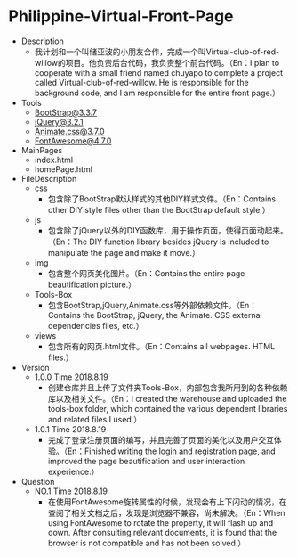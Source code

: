 # Philippine-Virtual-Front-Page
 + Description
    - 我计划和一个叫储亚波的小朋友合作，完成一个叫Virtual-club-of-red-willow的项目。他负责后台代码，我负责整个前台代码。（En：I plan to cooperate with a small friend named chuyapo to complete a project called Virtual-club-of-red-willow. He is responsible for the background code, and I am responsible for the entire front page.）
 + Tools
    - BootStrap@3.3.7
    - jQuery@3.2.1
    - Animate.css@3.7.0
    - FontAwesome@4.7.0
 + MainPages
    - index.html
    - homePage.html
 + FileDescription
    - css
      - 包含除了BootStrap默认样式的其他DIY样式文件。（En：Contains other DIY style files other than the BootStrap default style.）
    - js
      - 包含除了jQuery以外的DIY函数库，用于操作页面，使得页面动起来。（En：The DIY function library besides jQuery is included to manipulate the page and make it move.）
    - img
      - 包含整个网页美化图片。（En：Contains the entire page beautification picture.）
    - Tools-Box
      - 包含BootStrap,jQuery,Animate.css等外部依赖文件。（En：Contains the BootStrap, jQuery, the Animate. CSS external dependencies files, etc.）
    - views 
      - 包含所有的网页.html文件。（En：Contains all webpages. HTML files.）
 + Version
    - 1.0.0     Time 2018.8.19
      - 创建仓库并且上传了文件夹Tools-Box，内部包含我所用到的各种依赖库以及相关文件。（En：I created the warehouse and uploaded the tools-box folder, which contained the various dependent libraries and related files I used.）
    - 1.0.1     Time 2018.8.19
      - 完成了登录注册页面的编写，并且完善了页面的美化以及用户交互体验。（En：Finished writing the login and registration page, and improved the page beautification and user interaction experience.）
 + Question
    - NO.1      Time 2018.8.19
      - 在使用FontAwesome旋转属性的时候，发现会有上下闪动的情况，在查阅了相关文档之后，发现是浏览器不兼容，尚未解决。（En：When using FontAwesome to rotate the property, it will flash up and down. After consulting relevant documents, it is found that the browser is not compatible and has not been solved.）

